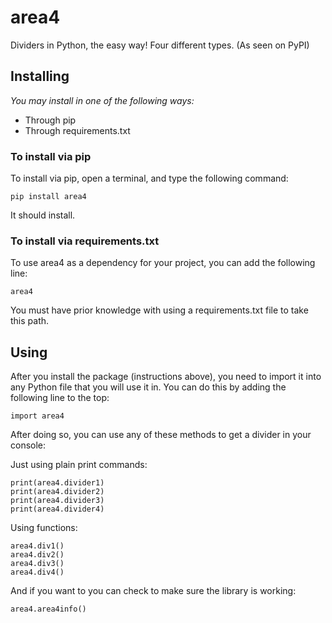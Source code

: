 # area4
Dividers in Python, the easy way!  Four different types.  (As seen on PyPI)

## Installing  
*You may install in one of the following ways:*  
* Through pip  
* Through requirements.txt  

### To install via pip  
To install via pip, open a terminal, and type the following command:  
```  
pip install area4  
```  
It should install.  

### To install via requirements.txt  
To use area4 as a dependency for your project, you can add the following line:  
```  
area4  
```  
You must have prior knowledge with using a requirements.txt file to take this path.  

## Using  
After you install the package (instructions above), you need to import it into any Python file that you will use it in.  You can do this by adding the following line to the top:  
```  
import area4  
```  
After doing so, you can use any of these methods to get a divider in your console:  

Just using plain print commands:  
```  
print(area4.divider1)  
print(area4.divider2)  
print(area4.divider3)  
print(area4.divider4)  
```  
Using functions:  
```  
area4.div1()
area4.div2()
area4.div3()
area4.div4()
```  
And if you want to you can check to make sure the library is working:  
```  
area4.area4info()
```  
